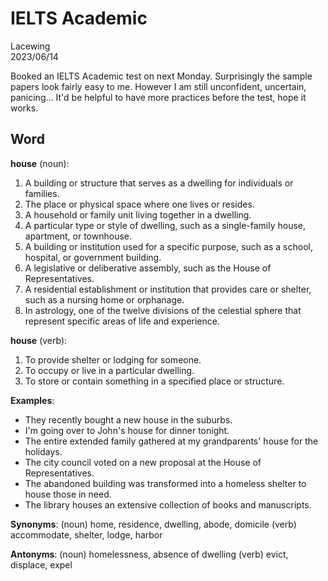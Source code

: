 # IELTS Academic

Lacewing  
2023/06/14

Booked an IELTS Academic test on next Monday.
Surprisingly the sample papers look fairly easy to me.
However I am still unconfident, uncertain, panicing...
It'd be helpful to have more practices before the test, hope it works.

## Word
**house** (noun):

1. A building or structure that serves as a dwelling for individuals or families.
2. The place or physical space where one lives or resides.
3. A household or family unit living together in a dwelling.
4. A particular type or style of dwelling, such as a single-family house, apartment, or townhouse.
5. A building or institution used for a specific purpose, such as a school, hospital, or government building.
6. A legislative or deliberative assembly, such as the House of Representatives.
7. A residential establishment or institution that provides care or shelter, such as a nursing home or orphanage.
8. In astrology, one of the twelve divisions of the celestial sphere that represent specific areas of life and experience.

**house** (verb):

1. To provide shelter or lodging for someone.
2. To occupy or live in a particular dwelling.
3. To store or contain something in a specified place or structure.

**Examples**:
- They recently bought a new house in the suburbs.
- I'm going over to John's house for dinner tonight.
- The entire extended family gathered at my grandparents' house for the holidays.
- The city council voted on a new proposal at the House of Representatives.
- The abandoned building was transformed into a homeless shelter to house those in need.
- The library houses an extensive collection of books and manuscripts.

**Synonyms**:
(noun) home, residence, dwelling, abode, domicile
(verb) accommodate, shelter, lodge, harbor

**Antonyms**:
(noun) homelessness, absence of dwelling
(verb) evict, displace, expel